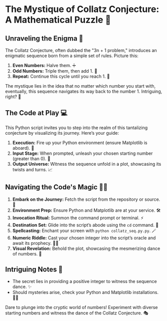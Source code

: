 # The Mystique of Collatz Conjecture: A Mathematical Puzzle 🧩

## Unraveling the Enigma 🌌

The Collatz Conjecture, often dubbed the "3n + 1 problem," introduces an enigmatic sequence born from a simple set of rules. Picture this:

1. **Even Numbers:** Halve them. ➗
2. **Odd Numbers:** Triple them, then add 1. 🔢
3. **Repeat:** Continue this cycle until you reach 1. 🔁

The mystique lies in the idea that no matter which number you start with, eventually, this sequence navigates its way back to the number 1. Intriguing, right? 🤔

## The Code at Play 💻

This Python script invites you to step into the realm of this tantalizing conjecture by visualizing its journey. Here’s your guide:

1. **Execution:** Fire up your Python environment (ensure Matplotlib is aboard). 🚀
2. **Input Stage:** When prompted, unleash your chosen starting number (greater than 0). 🎲
3. **Output Universe:** Witness the sequence unfold in a plot, showcasing its twists and turns. 📈

## Navigating the Code's Magic 🧙‍♂️

1. **Embark on the Journey:** Fetch the script from the repository or source. 📜
2. **Environment Prep:** Ensure Python and Matplotlib are at your service. 🛠️
3. **Invocation Ritual:** Summon the command prompt or terminal. ⚡
4. **Destination Set:** Glide into the script’s abode using the `cd` command. 🏰
5. **Spellcasting:** Enchant your screen with `python collatz_seq.py.py`. 🪄
6. **Numeric Riddle:** Cast your chosen integer into the script’s oracle and await its prophecy. 🕵️‍♂️
7. **Visual Revelation:** Behold the plot, showcasing the mesmerizing dance of numbers. 🌟

## Intriguing Notes 📝

- The secret lies in providing a positive integer to witness the sequence dance. ✨
- Should mysteries arise, check your Python and Matplotlib installations. 🕵️‍♀️

Dare to plunge into the cryptic world of numbers! Experiment with diverse starting numbers and witness the dance of the Collatz Conjecture. 🎭
